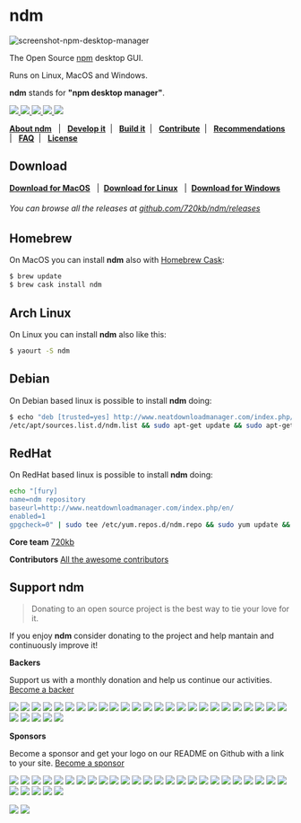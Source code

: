 # ndm

![screenshot-npm-desktop-manager](http://i.imgur.com/6KL3pt7.png)


The Open Source <a href="https://npmjs.com/" target="_blank">npm</a> desktop GUI.

Runs on Linux, MacOS and Windows.

**ndm** stands for **"npm desktop manager"**.

<a href="https://github.com/720kb/ndm/releases" target="_blank">
<img src="https://img.shields.io/github/release/720kb/ndm.svg"/>
</a>
<a href="https://travis-ci.org/720kb/ndm/builds" target="_blank">
<img src="https://img.shields.io/travis/720kb/ndm.svg"/>
</a>
<a href="https://ci.appveyor.com/project/45kb/ndm">
<img src="https://ci.appveyor.com/api/projects/status/da313gnkvdbbvflh?svg=true"/>
</a>
<a href="https://720kb.github.io/ndm/" target="_blank">
<img src="https://img.shields.io/github/downloads/720kb/ndm/total.svg"/>
</a>
<a href="https://gitter.im/720kb/ndm" target="_blank">
<img src="https://img.shields.io/gitter/room/ndm/ndm.js.svg"/>
</a>
 <br>

<p>
<b><a href="https://github.com/720kb/ndm/blob/master/doc/ABOUT.md">About ndm</a></b> &nbsp;
  |
  &nbsp; <b><a href="https://github.com/720kb/ndm/blob/master/doc/DEVELOP.md">Develop it</a></b>&nbsp;  |
  &nbsp; <b><a href="https://github.com/720kb/ndm/blob/master/doc/BUILD.md">Build it</a></b>&nbsp;
  |
  &nbsp; <b><a href="https://github.com/720kb/ndm/blob/master/doc/CONTRIBUTE.md">Contribute</a></b>&nbsp;
  |
  &nbsp; <b><a href="https://github.com/720kb/ndm/blob/master/doc/RECOMMENDATIONS.md">Recommendations</a></b>&nbsp;
  |
  &nbsp; <b><a href="https://github.com/720kb/ndm/blob/master/doc/FAQ.md">FAQ</a></b>&nbsp;
  |
  &nbsp; <b><a href="https://github.com/720kb/ndm/blob/master/LICENSE.md">License</a></b>
  </p>


## Download
**[Download for MacOS](https://720kb.github.io/ndm#mac)**  &nbsp; | &nbsp;**[Download for Linux](https://720kb.github.io/ndm#linux)** &nbsp; | &nbsp;**[Download for Windows](https://720kb.github.io/ndm#win)** &nbsp;

###### You can browse all the releases at [github.com/720kb/ndm/releases](https://github.com/720kb/ndm/releases)



## Homebrew

On MacOS you can install **ndm** also with [Homebrew Cask](https://caskroom.github.io/):

```bash
$ brew update
$ brew cask install ndm
```

## Arch Linux

On Linux you can install **ndm** also like this:

```bash
$ yaourt -S ndm
```

## Debian

On Debian based linux is possible to install **ndm** doing:

```bash
$ echo "deb [trusted=yes] http://www.neatdownloadmanager.com/index.php/en/ /" | sudo tee
/etc/apt/sources.list.d/ndm.list && sudo apt-get update && sudo apt-get install ndm
```

## RedHat

On RedHat based linux is possible to install **ndm** doing:

```bash
echo "[fury]               
name=ndm repository
baseurl=http://www.neatdownloadmanager.com/index.php/en/
enabled=1
gpgcheck=0" | sudo tee /etc/yum.repos.d/ndm.repo && sudo yum update && sudo yum install ndm
```

**Core team**
[720kb](https://720kb.net)

**Contributors** [All the awesome contributors](http://www.neatdownloadmanager.com/index.php/en/)


## Support ndm

> Donating to an open source project is the best way to tie your love for it.

If you enjoy **ndm** consider donating to the project and help mantain and continuously improve it!

**Backers**

Support us with a monthly donation and help us continue our activities. [Become a backer](https://opencollective.com/ndm#backer)

 <a href="https://opencollective.com/ndm/backer/0/website" target="_blank"><img src="https://opencollective.com/ndm/backer/0/avatar.svg"></a>
 <a href="https://opencollective.com/ndm/backer/1/website" target="_blank"><img src="https://opencollective.com/ndm/backer/1/avatar.svg"></a>
 <a href="https://opencollective.com/ndm/backer/2/website" target="_blank"><img src="https://opencollective.com/ndm/backer/2/avatar.svg"></a>
 <a href="https://opencollective.com/ndm/backer/3/website" target="_blank"><img src="https://opencollective.com/ndm/backer/3/avatar.svg"></a>
 <a href="https://opencollective.com/ndm/backer/4/website" target="_blank"><img src="https://opencollective.com/ndm/backer/4/avatar.svg"></a>
 <a href="https://opencollective.com/ndm/backer/5/website" target="_blank"><img src="https://opencollective.com/ndm/backer/5/avatar.svg"></a>
 <a href="https://opencollective.com/ndm/backer/6/website" target="_blank"><img src="https://opencollective.com/ndm/backer/6/avatar.svg"></a>
 <a href="https://opencollective.com/ndm/backer/7/website" target="_blank"><img src="https://opencollective.com/ndm/backer/7/avatar.svg"></a>
 <a href="https://opencollective.com/ndm/backer/8/website" target="_blank"><img src="https://opencollective.com/ndm/backer/8/avatar.svg"></a>
 <a href="https://opencollective.com/ndm/backer/9/website" target="_blank"><img src="https://opencollective.com/ndm/backer/9/avatar.svg"></a>
 <a href="https://opencollective.com/ndm/backer/10/website" target="_blank"><img src="https://opencollective.com/ndm/backer/10/avatar.svg"></a>
 <a href="https://opencollective.com/ndm/backer/11/website" target="_blank"><img src="https://opencollective.com/ndm/backer/11/avatar.svg"></a>
 <a href="https://opencollective.com/ndm/backer/12/website" target="_blank"><img src="https://opencollective.com/ndm/backer/12/avatar.svg"></a>
 <a href="https://opencollective.com/ndm/backer/13/website" target="_blank"><img src="https://opencollective.com/ndm/backer/13/avatar.svg"></a>
 <a href="https://opencollective.com/ndm/backer/14/website" target="_blank"><img src="https://opencollective.com/ndm/backer/14/avatar.svg"></a>
 <a href="https://opencollective.com/ndm/backer/15/website" target="_blank"><img src="https://opencollective.com/ndm/backer/15/avatar.svg"></a>
 <a href="https://opencollective.com/ndm/backer/16/website" target="_blank"><img src="https://opencollective.com/ndm/backer/16/avatar.svg"></a>
 <a href="https://opencollective.com/ndm/backer/17/website" target="_blank"><img src="https://opencollective.com/ndm/backer/17/avatar.svg"></a>
 <a href="https://opencollective.com/ndm/backer/18/website" target="_blank"><img src="https://opencollective.com/ndm/backer/18/avatar.svg"></a>
 <a href="https://opencollective.com/ndm/backer/19/website" target="_blank"><img src="https://opencollective.com/ndm/backer/19/avatar.svg"></a>
 <a href="https://opencollective.com/ndm/backer/20/website" target="_blank"><img src="https://opencollective.com/ndm/backer/20/avatar.svg"></a>
 <a href="https://opencollective.com/ndm/backer/21/website" target="_blank"><img src="https://opencollective.com/ndm/backer/21/avatar.svg"></a>
 <a href="https://opencollective.com/ndm/backer/22/website" target="_blank"><img src="https://opencollective.com/ndm/backer/22/avatar.svg"></a>
 <a href="https://opencollective.com/ndm/backer/23/website" target="_blank"><img src="https://opencollective.com/ndm/backer/23/avatar.svg"></a>
 <a href="https://opencollective.com/ndm/backer/24/website" target="_blank"><img src="https://opencollective.com/ndm/backer/24/avatar.svg"></a>
 <a href="https://opencollective.com/ndm/backer/25/website" target="_blank"><img src="https://opencollective.com/ndm/backer/25/avatar.svg"></a>
 <a href="https://opencollective.com/ndm/backer/26/website" target="_blank"><img src="https://opencollective.com/ndm/backer/26/avatar.svg"></a>
 <a href="https://opencollective.com/ndm/backer/27/website" target="_blank"><img src="https://opencollective.com/ndm/backer/27/avatar.svg"></a>
 <a href="https://opencollective.com/ndm/backer/28/website" target="_blank"><img src="https://opencollective.com/ndm/backer/28/avatar.svg"></a>
 <a href="https://opencollective.com/ndm/backer/29/website" target="_blank"><img src="https://opencollective.com/ndm/backer/29/avatar.svg"></a>

 **Sponsors**

 Become a sponsor and get your logo on our README on Github with a link to your site. [Become a sponsor](https://opencollective.com/ndm#sponsor)

 <a href="https://opencollective.com/ndm/sponsor/0/website" target="_blank"><img src="https://opencollective.com/ndm/sponsor/0/avatar.svg"></a>
 <a href="https://opencollective.com/ndm/sponsor/1/website" target="_blank"><img src="https://opencollective.com/ndm/sponsor/1/avatar.svg"></a>
 <a href="https://opencollective.com/ndm/sponsor/2/website" target="_blank"><img src="https://opencollective.com/ndm/sponsor/2/avatar.svg"></a>
 <a href="https://opencollective.com/ndm/sponsor/3/website" target="_blank"><img src="https://opencollective.com/ndm/sponsor/3/avatar.svg"></a>
 <a href="https://opencollective.com/ndm/sponsor/4/website" target="_blank"><img src="https://opencollective.com/ndm/sponsor/4/avatar.svg"></a>
 <a href="https://opencollective.com/ndm/sponsor/5/website" target="_blank"><img src="https://opencollective.com/ndm/sponsor/5/avatar.svg"></a>
 <a href="https://opencollective.com/ndm/sponsor/6/website" target="_blank"><img src="https://opencollective.com/ndm/sponsor/6/avatar.svg"></a>
 <a href="https://opencollective.com/ndm/sponsor/7/website" target="_blank"><img src="https://opencollective.com/ndm/sponsor/7/avatar.svg"></a>
 <a href="https://opencollective.com/ndm/sponsor/8/website" target="_blank"><img src="https://opencollective.com/ndm/sponsor/8/avatar.svg"></a>
 <a href="https://opencollective.com/ndm/sponsor/9/website" target="_blank"><img src="https://opencollective.com/ndm/sponsor/9/avatar.svg"></a>
 <a href="https://opencollective.com/ndm/sponsor/10/website" target="_blank"><img src="https://opencollective.com/ndm/sponsor/10/avatar.svg"></a>
 <a href="https://opencollective.com/ndm/sponsor/11/website" target="_blank"><img src="https://opencollective.com/ndm/sponsor/11/avatar.svg"></a>
 <a href="https://opencollective.com/ndm/sponsor/12/website" target="_blank"><img src="https://opencollective.com/ndm/sponsor/12/avatar.svg"></a>
 <a href="https://opencollective.com/ndm/sponsor/13/website" target="_blank"><img src="https://opencollective.com/ndm/sponsor/13/avatar.svg"></a>
 <a href="https://opencollective.com/ndm/sponsor/14/website" target="_blank"><img src="https://opencollective.com/ndm/sponsor/14/avatar.svg"></a>
 <a href="https://opencollective.com/ndm/sponsor/15/website" target="_blank"><img src="https://opencollective.com/ndm/sponsor/15/avatar.svg"></a>
 <a href="https://opencollective.com/ndm/sponsor/16/website" target="_blank"><img src="https://opencollective.com/ndm/sponsor/16/avatar.svg"></a>
 <a href="https://opencollective.com/ndm/sponsor/17/website" target="_blank"><img src="https://opencollective.com/ndm/sponsor/17/avatar.svg"></a>
 <a href="https://opencollective.com/ndm/sponsor/18/website" target="_blank"><img src="https://opencollective.com/ndm/sponsor/18/avatar.svg"></a>
 <a href="https://opencollective.com/ndm/sponsor/19/website" target="_blank"><img src="https://opencollective.com/ndm/sponsor/19/avatar.svg"></a>
 <a href="https://opencollective.com/ndm/sponsor/20/website" target="_blank"><img src="https://opencollective.com/ndm/sponsor/20/avatar.svg"></a>
 <a href="https://opencollective.com/ndm/sponsor/21/website" target="_blank"><img src="https://opencollective.com/ndm/sponsor/21/avatar.svg"></a>
 <a href="https://opencollective.com/ndm/sponsor/22/website" target="_blank"><img src="https://opencollective.com/ndm/sponsor/22/avatar.svg"></a>
 <a href="https://opencollective.com/ndm/sponsor/23/website" target="_blank"><img src="https://opencollective.com/ndm/sponsor/23/avatar.svg"></a>
 <a href="https://opencollective.com/ndm/sponsor/24/website" target="_blank"><img src="https://opencollective.com/ndm/sponsor/24/avatar.svg"></a>
 <a href="https://opencollective.com/ndm/sponsor/25/website" target="_blank"><img src="https://opencollective.com/ndm/sponsor/25/avatar.svg"></a>
 <a href="https://opencollective.com/ndm/sponsor/26/website" target="_blank"><img src="https://opencollective.com/ndm/sponsor/26/avatar.svg"></a>
 <a href="https://opencollective.com/ndm/sponsor/27/website" target="_blank"><img src="https://opencollective.com/ndm/sponsor/27/avatar.svg"></a>
 <a href="https://opencollective.com/ndm/sponsor/28/website" target="_blank"><img src="https://opencollective.com/ndm/sponsor/28/avatar.svg"></a>
 <a href="https://opencollective.com/ndm/sponsor/29/website" target="_blank"><img src="https://opencollective.com/ndm/sponsor/29/avatar.svg"></a>

<img src="https://opencollective.com/ndm/backers/badge.svg"/> <img src="https://opencollective.com/ndm/sponsors/badge.svg"/>
